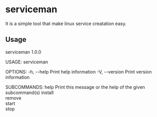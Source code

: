 # serviceman

It is a simple tool that make linux service creatation easy. 



## Usage

serviceman 1.0.0

USAGE:
    serviceman <SUBCOMMAND>

OPTIONS:
    -h, --help       Print help information
    -V, --version    Print version information

SUBCOMMANDS:
    help       Print this message or the help of the given subcommand(s)
    install    
    remove     
    start      
    stop     

